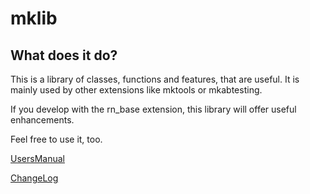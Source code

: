 mklib
=======

What does it do?
----------------

This is a library of classes, functions and features, that are useful. It is mainly used by other extensions like mktools or mkabtesting.

If you develop with the rn\_base extension, this library will offer useful enhancements.

Feel free to use it, too.


[UsersManual](Documentation/UsersManual/Index.md)

[ChangeLog](Documentation/ChangeLog/Index.md)
